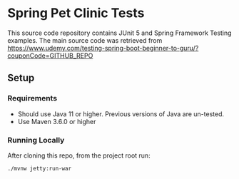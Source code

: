 # Spring Pet Clinic Tests


This source code repository contains JUnit 5 and Spring Framework Testing examples. The main source code was retrieved from https://www.udemy.com/testing-spring-boot-beginner-to-guru/?couponCode=GITHUB_REPO

## Setup
### Requirements
* Should use Java 11 or higher. Previous versions of Java are un-tested.
* Use Maven 3.6.0 or higher

### Running Locally
After cloning this repo, from the project root run:
```text
./mvnw jetty:run-war
```
